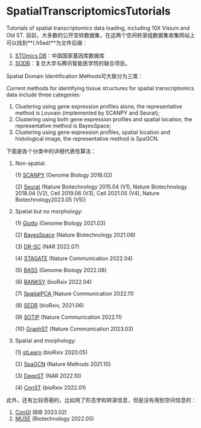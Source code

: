 # SpatialTranscriptomicsTutorials
Tutorials of spatial transcriptomics data loading, including 10X Visium and Old ST.
目前，大多数的公开空转数据集，在这两个空间转录组数据集收集网站上可以找到**(.h5ad)**为文件后缀：

1. [STOmics DB](https://db.cngb.org/stomics/)：中国国家基因库数据库
2. [SODB](https://gene.ai.tencent.com/SpatialOmics/)：复旦大学与腾讯智能医学院的联合项目。

Spatial Domain Identification Methods可大致分为三类：

Current methods for identifying tissue structures for spatial transcriptomics data include three categories: 

1. Clustering using gene expression profiles alone, the representative method is Louvain (implemented by SCANPY and Seurat);
2. Clustering using both gene expression profiles and spatial location, the representative method is BayesSpace; 
3. Clustering using gene expression profiles, spatial location and histological image, the representative method is SpaGCN.

下面是各个分类中的详细代表性算法：

1. Non-spatial: 

   (1) [SCANPY](https://genomebiology.biomedcentral.com/articles/10.1186/s13059-017-1382-0) (Genome Biology 2018.02)

   (2) [Seurat](https://satijalab.org/seurat/) (Nature Biotechnology 2015.04 (V1),  Nature Biotechnology 2018.04 (V2), Cell 2019.06 (V3), Cell 2021.05 (V4),  Nature Biotechnology2023.05 (V5))

2. Spatial but no morphology: 

   (1) [Giotto](https://genomebiology.biomedcentral.com/articles/10.1186/s13059-021-02286-2) (Genome Biology 2021.03)

   (2) [BayesSpace](https://www.nature.com/articles/s41587-021-00935-2) (Nature Biotechnology 2021.06)

   (3) [DR-SC](https://academic.oup.com/nar/article/50/12/e72/6555431) (NAR 2022.07)

   (4) [STAGATE](https://www.nature.com/articles/s41467-022-29439-6) (Nature Communication 2022.04)

   (5) [BASS](https://genomebiology.biomedcentral.com/articles/10.1186/s13059-022-02734-7) (Genome Biology 2022.08)

   (6) [BANKSY](https://www.biorxiv.org/content/10.1101/2022.04.14.488259v1.full) (bioRxiv 2022.04)

   (7) [SpatialPCA ](https://www.nature.com/articles/s41467-022-34879-1) (Nature Communication 2022.11)

   (8) [SEDR](https://www.biorxiv.org/content/10.1101/2021.06.15.448542v2) (bioRxiv, 2021.06)

   (9) [SOTIP](https://www.nature.com/articles/s41467-022-34867-5) (Nature Communication 2022.11)

   (10) [GraphST](https://www.nature.com/articles/s41467-023-36796-3) (Nature Communication 2023.03)

3. Spatial and morphology:

   (1) [stLearn](https://stlearn.readthedocs.io/en/latest/tutorials.html) (bioRxiv 2020.05)

   (2) [SpaGCN](https://www.nature.com/articles/s41592-021-01255-8) (Nature Methods 2021.10)

   (3) [DeepST](https://academic.oup.com/nar/article/50/22/e131/6761985) (NAR 2022.10)

   (4) [ConST](https://github.com/ys-zong/conST) (bioRxiv 2022.01)

此外，还有比较奇葩的，比如用了形态学和转录信息，但是没有用到空间信息的：

1. [ConGI](https://academic.oup.com/bib/article-abstract/24/2/bbad048/7035112) (BIB 2023.02)
1. [MUSE](https://www.nature.com/articles/s41587-022-01251-z) (Biotechnology 2022.05)
